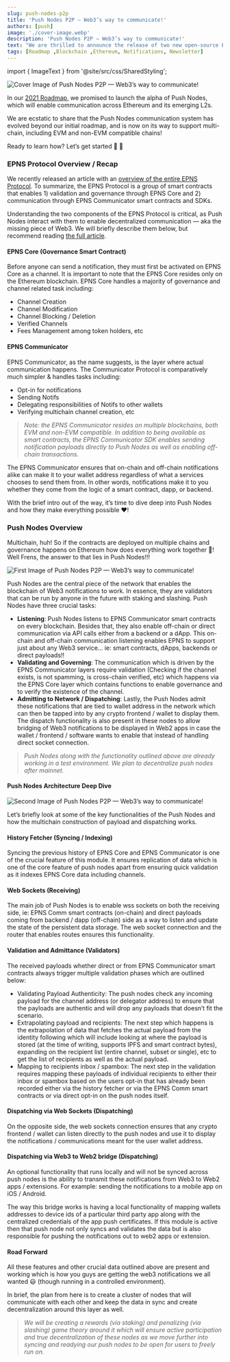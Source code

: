```yaml
---
slug: push-nodes-p2p
title: 'Push Nodes P2P — Web3’s way to communicate!'
authors: [push]
image: './cover-image.webp'
description: 'Push Nodes P2P — Web3’s way to communicate!'
text: "We are thrilled to announce the release of two new open-source EPNS tools to enhance the integration and implementation of EPNS Decentralized Notifications within your dApps and protocols, the EPNS Backend SDK Beta v1.0 and the EPNS Showrunners Framework; two of our most anticipated roadmap milestones for Q2."
tags: [Roadmap ,Blockchain ,Ethereum, Notifications, Newsletter]
---
```

import { ImageText } from '@site/src/css/SharedStyling';

![Cover Image of Push Nodes P2P — Web3’s way to communicate!](./cover-image.webp)

<!--truncate-->

In our [2021 Roadmap](https://medium.com/ethereum-push-notification-service/epns-roadmap-2021-c4ededc57a12), we promised to launch the alpha of Push Nodes, which will enable communication across Ethereum and its emerging L2s.

We are ecstatic to share that the Push Nodes communication system has evolved beyond our initial roadmap, and is now on its way to support multi-chain, including EVM and non-EVM compatible chains!

Ready to learn how? Let’s get started 💪 🔔

### EPNS Protocol Overview / Recap
We recently released an article with an [overview of the entire EPNS Protocol](https://medium.com/ethereum-push-notification-service/roadmap-q3-audited-epns-push-protocol-v1-is-here-f4560dfe550c). To summarize, the EPNS Protocol is a group of smart contracts that enables 1) validation and governance through EPNS Core and 2) communication through EPNS Communicator smart contracts and SDKs.

Understanding the two components of the EPNS Protocol is critical, as Push Nodes interact with them to enable decentralized communication — aka the missing piece of Web3. We will briefly describe them below, but recommend reading [the full article](https://medium.com/ethereum-push-notification-service/roadmap-q3-audited-epns-push-protocol-v1-is-here-f4560dfe550c).

#### EPNS Core (Governance Smart Contract)
Before anyone can send a notification, they must first be activated on EPNS Core as a channel. It is important to note that the EPNS Core resides only on the Ethereum blockchain. EPNS Core handles a majority of governance and channel related task including:

- Channel Creation
- Channel Modification
- Channel Blocking / Deletion
- Verified Channels
- Fees Management among token holders, etc

#### EPNS Communicator
EPNS Communicator, as the name suggests, is the layer where actual communication happens. The Communicator Protocol is comparatively much simpler & handles tasks including:

- Opt-in for notifications
- Sending Notifs
- Delegating responsibilities of Notifs to other wallets
- Verifying multichain channel creation, etc

<blockquote><i>Note: the EPNS Communicator resides on multiple blockchains, both EVM and non-EVM compatible. In addition to being available as smart contracts, the EPNS Communicator SDK enables sending notification payloads directly to Push Nodes as well as enabling off-chain transactions.</i></blockquote>

The EPNS Communicator ensures that on-chain and off-chain notifications alike can make it to your wallet address regardless of what a services chooses to send them from. In other words, notifications make it to you whether they come from the logic of a smart contract, dapp, or backend.

With the brief intro out of the way, it’s time to dive deep into Push Nodes and how they make everything possible ❤️!

### Push Nodes Overview
Multichain, huh! So if the contracts are deployed on multiple chains and governance happens on Ethereum how does everything work together 🤔! Well Frens, the answer to that lies in Push Nodes!!!

![First Image of Push Nodes P2P — Web3’s way to communicate!](./image-1.webp)

Push Nodes are the central piece of the network that enables the blockchain of Web3 notifications to work. In essence, they are validators that can be run by anyone in the future with staking and slashing. Push Nodes have three crucial tasks:

- <b>Listening</b>: Push Nodes listens to EPNS Communicator smart contracts on every blockchain. Besides that, they also enable off-chain or direct communication via API calls either from a backend or a dApp. This on-chain and off-chain communication listening enables EPNS to support just about any Web3 service… ie: smart contracts, dApps, backends or direct payloads!!
- <b>Validating and Governing</b>: The communication which is driven by the EPNS Communicator layers require validation (Checking if the channel exists, is not spamming, is cross-chain verified, etc) which happens via the EPNS Core layer which contains functions to enable governance and to verify the existence of the channel.
- <b>Admitting to Network / Dispatching</b>: Lastly, the Push Nodes admit these notifications that are tied to wallet address in the network which can then be tapped into by any crypto frontend / wallet to display them. The dispatch functionality is also present in these nodes to allow bridging of Web3 notifications to be displayed in Web2 apps in case the wallet / frontend / software wants to enable that instead of handling direct socket connection.

<blockquote><i>Push Nodes along with the functionality outlined above are already working in a test environment. We plan to decentralize push nodes after mainnet.</i></blockquote>

#### Push Nodes Architecture Deep Dive

![Second Image of Push Nodes P2P — Web3’s way to communicate!](./image-2.webp)

Let’s briefly look at some of the key functionalities of the Push Nodes and how the multichain construction of payload and dispatching works.

#### History Fetcher (Syncing / Indexing)
Syncing the previous history of EPNS Core and EPNS Communicator is one of the crucial feature of this module. It ensures replication of data which is one of the core feature of push nodes apart from ensuring quick validation as it indexes EPNS Core data including channels.

#### Web Sockets (Receiving)
The main job of Push Nodes is to enable wss sockets on both the receiving side, ie: EPNS Comm smart contracts (on-chain) and direct payloads coming from backend / dapp (off-chain) side as a way to listen and update the state of the persistent data storage. The web socket connection and the router that enables routes ensures this functionality.

#### Validation and Admittance (Validators)
The received payloads whether direct or from EPNS Communicator smart contracts always trigger multiple validation phases which are outlined below:

- Validating Payload Authenticity: The push nodes check any incoming payload for the channel address (or delegator address) to ensure that the payloads are authentic and will drop any payloads that doesn’t fit the scenario.
- Extrapolating payload and recipients: The next step which happens is the extrapolation of data that fetches the actual payload from the identity following which will include looking at where the payload is stored (at the time of writing, supports IPFS and smart contract bytes), expanding on the recipient list (entire channel, subset or single), etc to get the list of recipients as well as the actual payload.
- Mapping to recipients inbox / spambox: The next step in the validation requires mapping these payloads of individual recipients to either their inbox or spambox based on the users opt-in that has already been recorded either via the history fetcher or via the EPNS Comm smart contracts or via direct opt-in on the push nodes itself.

#### Dispatching via Web Sockets (Dispatching)
On the opposite side, the web sockets connection ensures that any crypto frontend / wallet can listen directly to the push nodes and use it to display the notifications / communications meant for the user wallet address.

#### Dispatching via Web3 to Web2 bridge (Dispatching)
An optional functionality that runs locally and will not be synced across push nodes is the ability to transmit these notifications from Web3 to Web2 apps / extensions. For example: sending the notifications to a mobile app on iOS / Android.

The way this bridge works is having a local functionality of mapping wallets addresses to device ids of a particular third party app along with the centralized credentials of the app push certificates. If this module is active then that push node not only syncs and validates the data but is also responsible for pushing the notifications out to web2 apps or extension.

#### Road Forward
All these features and other crucial data outlined above are present and working which is how you guys are getting the web3 notifications we all wanted 😃 (though running in a controlled environment).

In brief, the plan from here is to create a cluster of nodes that will communicate with each other and keep the data in sync and create decentralization around this layer as well.

<blockquote><i>
We will be creating a rewards (via staking) and penalizing (via slashing) game theory around it which will ensure active participation and true decentralization of these nodes as we move further into syncing and readying our push nodes to be open for users to freely run on.
</i></blockquote>

